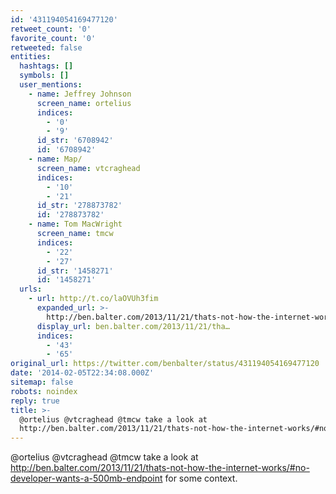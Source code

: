 ```yaml
---
id: '431194054169477120'
retweet_count: '0'
favorite_count: '0'
retweeted: false
entities:
  hashtags: []
  symbols: []
  user_mentions:
    - name: Jeffrey Johnson
      screen_name: ortelius
      indices:
        - '0'
        - '9'
      id_str: '6708942'
      id: '6708942'
    - name: Map/
      screen_name: vtcraghead
      indices:
        - '10'
        - '21'
      id_str: '278873782'
      id: '278873782'
    - name: Tom MacWright
      screen_name: tmcw
      indices:
        - '22'
        - '27'
      id_str: '1458271'
      id: '1458271'
  urls:
    - url: http://t.co/laOVUh3fim
      expanded_url: >-
        http://ben.balter.com/2013/11/21/thats-not-how-the-internet-works/#no-developer-wants-a-500mb-endpoint
      display_url: ben.balter.com/2013/11/21/tha…
      indices:
        - '43'
        - '65'
original_url: https://twitter.com/benbalter/status/431194054169477120
date: '2014-02-05T22:34:08.000Z'
sitemap: false
robots: noindex
reply: true
title: >-
  @ortelius @vtcraghead @tmcw take a look at
  http://ben.balter.com/2013/11/21/thats-not-how-the-internet-works/#no-developer-wants-a-500mb-endpoint…
---
```


@ortelius @vtcraghead @tmcw take a look at http://ben.balter.com/2013/11/21/thats-not-how-the-internet-works/#no-developer-wants-a-500mb-endpoint for some context.